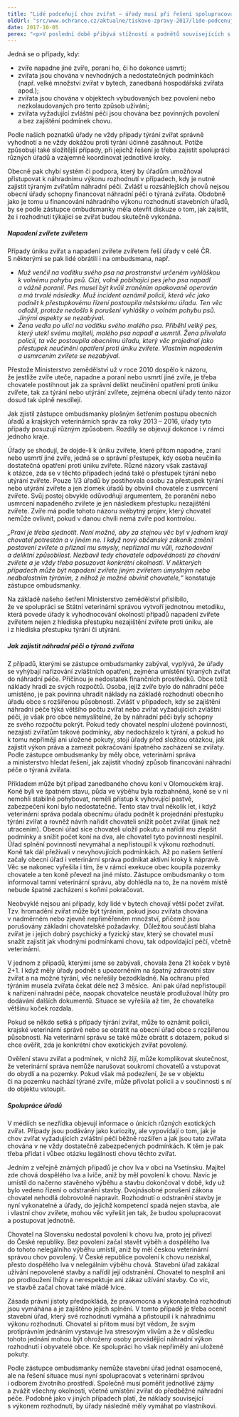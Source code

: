 ```yaml
---
title: "Lidé podceňují chov zvířat – úřady musí při řešení spolupracovat"
oldUrl: "src/www.ochrance.cz/aktualne/tiskove-zpravy-2017/lide-podcenuji-chov-zvirat-urady-musi-pri-reseni-spolupracovat"
date: 2017-10-05
perex: "<p>V poslední době přibývá stížností a podnětů souvisejících s chovem zvířat a s případným podezřením z týrání zvířat. Nezřídka se takové případy objevují i v médiích. Problémy mnohdy pramení z podcenění podmínek chovu zvířat, jejich potřeb a projevů. Důsledkem může být ohrožení zvířat týráním a rovněž může docházet k ohrožení zdraví a majetku osob.</p>"
---
```


<!-- imported from the old website -->

<p>Jedná se o případy, kdy:</p><ul><li>zvíře napadne jiné zvíře, poraní ho, či ho dokonce usmrtí;</li><li>zvířata jsou chována v nevhodných a nedostatečných podmínkách (např. velké množství zvířat v bytech, zanedbaná hospodářská zvířata apod.);</li><li>zvířata jsou chována v objektech vybudovaných bez povolení nebo nezkolaudovaných pro tento způsob užívání;</li><li>zvířata vyžadující zvláštní péči jsou chována bez povinných povolení a bez zajištění podmínek chovu.</li></ul> <p>Podle našich poznatků úřady ne vždy případy týrání zvířat správně vyhodnotí a ne vždy dokážou proti týrání účinně zasáhnout. Potíže způsobují také složitější případy, při jejichž řešení je třeba zajistit spolupráci různých úřadů a vzájemně koordinovat jednotlivé kroky. </p> <p>Obecně pak chybí systém či podpora, který by úřadům umožňoval přistupovat k náhradnímu výkonu rozhodnutí v případech, kdy je nutné zajistit týraným zvířatům náhradní péči. Zvlášť u rozsáhlejších chovů nejsou obecní úřady schopny financovat náhradní péči o týraná zvířata. Obdobně jako je tomu u financování náhradního výkonu rozhodnutí stavebních úřadů, by se podle zástupce ombudsmanky měla otevřít diskuze o tom, jak zajistit, že i rozhodnutí týkající se zvířat budou skutečně vykonána.</p> <h5>Napadení zvířete zvířetem</h5> <p>Případy úniku zvířat a napadení zvířete zvířetem řeší úřady v celé ČR. S některými se pak lidé obrátili i na ombudsmana, např.</p><ul><li><i>Muž venčil na vodítku svého psa na prostranství určeném vyhláškou k volnému pohybu psů. Cizí, volně pobíhající pes jeho psa napadl a vážně poranil. Pes musel být kvůli zraněním opakovaně operován a má trvalé následky. Muž incident oznámil policii, která věc jako podnět k přestupkovému řízení postoupila městskému úřadu. Ten věc odložil, protože nedošlo k porušení vyhlášky o volném pohybu psů. Jinými aspekty se nezabýval.</i></li><li><i>Žena vedla po ulici na vodítku svého malého psa. Přiběhl velký pes, který utekl svému majiteli, malého psa napadl a usmrtil. Žena přivolala policii, ta věc postoupila obecnímu úřadu, který věc projednal jako přestupek neučinění opatření proti úniku zvířete. Vlastním napadením a usmrcením zvířete se nezabýval.</i></li></ul> <p>Přestože Ministerstvo zemědělství už v roce 2010 dospělo k názoru, že jestliže zvíře uteče, napadne a poraní nebo usmrtí jiné zvíře, je třeba chovatele postihnout jak za správní delikt neučinění opatření proti úniku zvířete, tak za týrání nebo utýrání zvířete, zejména obecní úřady tento názor dosud tak úplně nesdílejí. </p> <p>Jak zjistil zástupce ombudsmanky plošným šetřením postupu obecních úřadů a krajských veterinárních správ za roky 2013 &ndash; 2016, úřady tyto případy posuzují různým způsobem. Rozdíly se objevují dokonce i v rámci jednoho kraje. </p> <p>Úřady se shodují, že dojde-li k úniku zvířete, které přitom napadne, zraní nebo usmrtí jiné zvíře, jedná se o správní přestupek, kdy osoba neučinila dostatečná opatření proti úniku zvířete. Různé názory však zastávají k otázce, zda se v těchto případech jedná také o přestupek týrání nebo utýrání zvířete. Pouze 1/3 úřadů by postihovala osobu za přestupek týrání nebo utýrání zvířete a jen zlomek úřadů by obvinil chovatele z usmrcení zvířete. Svůj postoj obvykle odůvodňují argumentem, že poranění nebo usmrcení napadeného zvířete je jen následkem přestupku nezajištění zvířete. Zvíře má podle tohoto názoru svébytný projev, který chovatel nemůže ovlivnit, pokud v danou chvíli nemá zvíře pod kontrolou. </p> <p><i>„Praxi je třeba sjednotit. Není možné, aby za stejnou věc byl v jednom kraji chovatel potrestán a v jiném ne. I když nový občanský zákoník změnil postavení zvířete a přiznal mu smysly, nepřiznal mu vůli, rozhodování a deliktní způsobilost. Nezbavil tedy chovatele odpovědnosti za chování zvířete a je vždy třeba posuzovat konkrétní okolnosti. V některých případech může být napadení zvířete jiným zvířetem úmyslným nebo nedbalostním týráním, z něhož je možné obvinit chovatele,“</i> konstatuje zástupce ombudsmanky.</p> <p>Na základě našeho šetření Ministerstvo zemědělství přislíbilo, že ve spolupráci se Státní veterinární správou vytvoří jednotnou metodiku, která povede úřady k vyhodnocování okolností případů napadení zvířete zvířetem nejen z hlediska přestupku nezajištění zvířete proti úniku, ale i z hlediska přestupku týrání či utýrání.</p> <h5>Jak zajistit náhradní péči o týraná zvířata</h5> <p>Z případů, kterými se zástupce ombudsmanky zabýval, vyplývá, že úřady se vyhýbají nařizování zvláštních opatření, zejména umístění týraných zvířat do náhradní péče. Příčinou je nedostatek finančních prostředků. Obce totiž náklady hradí ze svých rozpočtů. Osoba, jejíž zvíře bylo do náhradní péče umístěno, je pak povinna uhradit náklady na základě rozhodnutí obecního úřadu obce s rozšířenou působností. Zvlášť v případech, kdy se zajištění náhradní péče týká většího počtu zvířat nebo zvířat vyžadujících zvláštní péči, je však pro obce nemyslitelné, že by náhradní péči byly schopny ze svého rozpočtu pokrýt. Pokud tedy chovatel nesplní uložené povinnosti, nezajistí zvířatům takové podmínky, aby nedocházelo k týrání, a pokud ho k tomu nepřimějí ani uložené pokuty, stojí úřady před složitou otázkou, jak zajistit výkon práva a zamezit pokračování špatného zacházení se zvířaty. Podle zástupce ombudsmanky by měly obce, veterinární správa a ministerstvo hledat řešení, jak zajistit vhodný způsob financování náhradní péče o týraná zvířata.</p> <p>Příkladem může být případ zanedbaného chovu koní v Olomouckém kraji. Koně byli ve špatném stavu, půda ve výběhu byla rozbahněná, koně se v ní nemohli stabilně pohybovat, neměli přístup k vyhovující pastvě, zabezpečení koní bylo nedostatečné. Tento stav trval několik let, i když veterinární správa podala obecnímu úřadu podnět k projednání přestupku týrání zvířat a rovněž návrh nařídit chovateli snížit počet zvířat (jinak než utracením). Obecní úřad sice chovateli uložil pokutu a nařídil mu zlepšit podmínky a snížit počet koní na dva, ale chovatel tyto povinnosti nesplnil. Úřad splnění povinností nevymáhal a nepřistoupil k výkonu rozhodnutí. Koně tak dál přežívali v nevyhovujících podmínkách. Až po našem šetření začaly obecní úřad i veterinární správa podnikat aktivní kroky k nápravě. Věc se nakonec vyřešila i tím, že v rámci exekuce obec koupila pozemky chovatele a ten koně převezl na jiné místo. Zástupce ombudsmanky o tom informoval tamní veterinární správu, aby dohlédla na to, že na novém místě nebude špatné zacházení s koňmi pokračovat.</p> <p>Neobvyklé nejsou ani případy, kdy lidé v bytech chovají větší počet zvířat. Tzv. hromadění zvířat může být týráním, pokud jsou zvířata chována v nadměrném nebo zjevně nepřiměřeném množství, přičemž jsou porušovány základní chovatelské požadavky.  Důležitou součástí blaha zvířat je i jejich dobrý psychický a fyzický stav, který se chovatel musí snažit zajistit jak vhodnými podmínkami chovu, tak odpovídající péčí, včetně veterinární. </p> <p>V jednom z případů, kterými jsme se zabývali, chovala žena 21 koček v bytě 2+1. I když měly úřady podnět s upozorněním na špatný zdravotní stav zvířat a na možné týrání, věc neřešily bezodkladně. Na ochranu před týráním musela zvířata čekat déle než 3 měsíce.  Ani pak úřad nepřistoupil k nařízení náhradní péče, naopak chovatelce neustále prodlužoval lhůty pro dodávání dalších dokumentů. Situace se vyřešila až tím, že chovatelka většinu koček rozdala.</p> <p>Pokud se někdo setká s případy týrání zvířat, může to oznámit policii, krajské veterinární správě nebo se obrátit na obecní úřad obce s rozšířenou působností. Na veterinární správu se také může obrátit s dotazem, pokud si chce ověřit, zda je konkrétní chov exotických zvířat povolený.</p> <p>Ověření stavu zvířat a podmínek, v nichž žijí, může komplikovat skutečnost, že veterinární správa nemůže narušovat soukromí chovatelů a vstupovat do obydlí a na pozemky. Pokud však má podezření, že se v objektu či na pozemku nachází týrané zvíře, může přivolat policii a v součinnosti s ní do objektu vstoupit.</p> <h5>Spolupráce úřadů</h5> <p>V médiích se nezřídka objevují informace o únicích různých exotických zvířat. Případy jsou podávány jako kuriozity, ale vypovídají o tom, jak je chov zvířat vyžadujících zvláštní péči běžně rozšířen a jak jsou tato zvířata chována v ne vždy dostatečně zabezpečených podmínkách. K těm je pak třeba přidat i vůbec otázku legálnosti chovu těchto zvířat.</p> <p>Jedním z veřejně známých případů je chov lva v obci na Vsetínsku. Majitel zde chová dospělého lva a lvíče, aniž by měl povolení k chovu. Navíc je umístil do načerno stavěného výběhu a stavbu dokončoval v době, kdy už bylo vedeno řízení o odstranění stavby. Dvojnásobné porušení zákona chovatel nehodlá dobrovolně napravit. Rozhodnutí o odstranění stavby je nyní vykonatelné a úřady, do jejichž kompetencí spadá nejen stavba, ale i vlastní chov zvířete, mohou věc vyřešit jen tak, že budou spolupracovat a postupovat jednotně.</p> <p>Chovatel na Slovensku nedostal povolení k chovu lva, proto jej přivezl do České republiky. Bez povolení začal stavět výběh a dospělého lva do tohoto nelegálního výběhu umístil, aniž by měl českou veterinární správou chov povolený. V České republice povolení k chovu nezískal, přesto dospělého lva v nelegálním výběhu chová. Stavební úřad zakázal užívání nepovolené stavby a nařídil její odstranění. Chovatel to nesplnil ani po prodloužení lhůty a nerespektuje ani zákaz užívání stavby. Co víc, ve stavbě začal chovat také mládě lvice.</p> <p>Zásada právní jistoty předpokládá, že pravomocná a vykonatelná rozhodnutí jsou vymáhána a je zajištěno jejich splnění. V tomto případě je třeba ocenit stavební úřad, který své rozhodnutí vymáhá a přistoupil i k náhradnímu výkonu rozhodnutí. Chovatel si přitom musí být vědom, že svým protiprávním jednáním vystavuje lva stresovým vlivům a že v důsledku tohoto jednání mohou být ohroženy osoby provádějící náhradní výkon rozhodnutí i obyvatelé obce. Ke spolupráci ho však nepřiměly ani uložené pokuty.</p> Podle zástupce ombudsmanky nemůže stavební úřad jednat osamoceně, ale na řešení situace musí nyní spolupracovat s veterinární správou i odborem životního prostředí. Společně musí poměřit jednotlivé zájmy a zvážit všechny okolnosti, včetně umístění zvířat do předběžné náhradní péče. Podobně jako v jiných případech platí, že náklady související s výkonem rozhodnutí, by úřady následně měly vymáhat po vlastníkovi.
